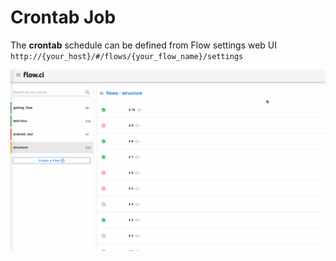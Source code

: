 # Crontab Job

The __crontab__ schedule can be defined from Flow settings web UI `http://{your_host}/#/flows/{your_flow_name}/settings`

![cron](../../images/job/cron_job.gif)